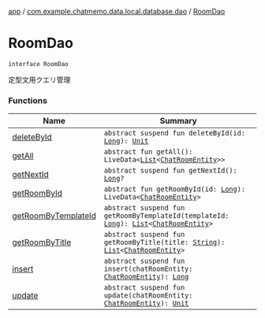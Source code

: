 [app](../../index.md) / [com.example.chatmemo.data.local.database.dao](../index.md) / [RoomDao](./index.md)

# RoomDao

`interface RoomDao`

定型文用クエリ管理

### Functions

| Name | Summary |
|---|---|
| [deleteById](delete-by-id.md) | `abstract suspend fun deleteById(id: `[`Long`](https://kotlinlang.org/api/latest/jvm/stdlib/kotlin/-long/index.html)`): `[`Unit`](https://kotlinlang.org/api/latest/jvm/stdlib/kotlin/-unit/index.html) |
| [getAll](get-all.md) | `abstract fun getAll(): LiveData<`[`List`](https://kotlinlang.org/api/latest/jvm/stdlib/kotlin.collections/-list/index.html)`<`[`ChatRoomEntity`](../../com.example.chatmemo.data.database.entity/-chat-room-entity/index.md)`>>` |
| [getNextId](get-next-id.md) | `abstract suspend fun getNextId(): `[`Long`](https://kotlinlang.org/api/latest/jvm/stdlib/kotlin/-long/index.html)`?` |
| [getRoomById](get-room-by-id.md) | `abstract fun getRoomById(id: `[`Long`](https://kotlinlang.org/api/latest/jvm/stdlib/kotlin/-long/index.html)`): LiveData<`[`ChatRoomEntity`](../../com.example.chatmemo.data.database.entity/-chat-room-entity/index.md)`>` |
| [getRoomByTemplateId](get-room-by-template-id.md) | `abstract suspend fun getRoomByTemplateId(templateId: `[`Long`](https://kotlinlang.org/api/latest/jvm/stdlib/kotlin/-long/index.html)`): `[`List`](https://kotlinlang.org/api/latest/jvm/stdlib/kotlin.collections/-list/index.html)`<`[`ChatRoomEntity`](../../com.example.chatmemo.data.database.entity/-chat-room-entity/index.md)`>` |
| [getRoomByTitle](get-room-by-title.md) | `abstract suspend fun getRoomByTitle(title: `[`String`](https://kotlinlang.org/api/latest/jvm/stdlib/kotlin/-string/index.html)`): `[`List`](https://kotlinlang.org/api/latest/jvm/stdlib/kotlin.collections/-list/index.html)`<`[`ChatRoomEntity`](../../com.example.chatmemo.data.database.entity/-chat-room-entity/index.md)`>` |
| [insert](insert.md) | `abstract suspend fun insert(chatRoomEntity: `[`ChatRoomEntity`](../../com.example.chatmemo.data.database.entity/-chat-room-entity/index.md)`): `[`Long`](https://kotlinlang.org/api/latest/jvm/stdlib/kotlin/-long/index.html) |
| [update](update.md) | `abstract suspend fun update(chatRoomEntity: `[`ChatRoomEntity`](../../com.example.chatmemo.data.database.entity/-chat-room-entity/index.md)`): `[`Unit`](https://kotlinlang.org/api/latest/jvm/stdlib/kotlin/-unit/index.html) |
